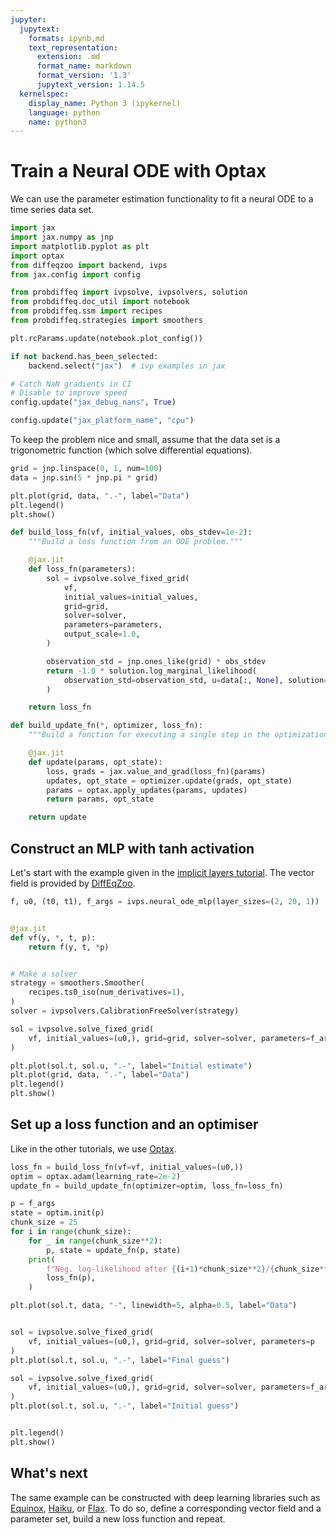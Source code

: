 ```yaml
---
jupyter:
  jupytext:
    formats: ipynb,md
    text_representation:
      extension: .md
      format_name: markdown
      format_version: '1.3'
      jupytext_version: 1.14.5
  kernelspec:
    display_name: Python 3 (ipykernel)
    language: python
    name: python3
---
```


# Train a Neural ODE with Optax

We can use the parameter estimation functionality to fit a neural ODE to a time series data set.

```python
import jax
import jax.numpy as jnp
import matplotlib.pyplot as plt
import optax
from diffeqzoo import backend, ivps
from jax.config import config

from probdiffeq import ivpsolve, ivpsolvers, solution
from probdiffeq.doc_util import notebook
from probdiffeq.ssm import recipes
from probdiffeq.strategies import smoothers
```

```python
plt.rcParams.update(notebook.plot_config())

if not backend.has_been_selected:
    backend.select("jax")  # ivp examples in jax

# Catch NaN gradients in CI
# Disable to improve speed
config.update("jax_debug_nans", True)

config.update("jax_platform_name", "cpu")
```

To keep the problem nice and small, assume that the data set is a trigonometric function (which solve differential equations).

```python
grid = jnp.linspace(0, 1, num=100)
data = jnp.sin(5 * jnp.pi * grid)

plt.plot(grid, data, ".-", label="Data")
plt.legend()
plt.show()
```

```python
def build_loss_fn(vf, initial_values, obs_stdev=1e-2):
    """Build a loss function from an ODE problem."""

    @jax.jit
    def loss_fn(parameters):
        sol = ivpsolve.solve_fixed_grid(
            vf,
            initial_values=initial_values,
            grid=grid,
            solver=solver,
            parameters=parameters,
            output_scale=1.0,
        )

        observation_std = jnp.ones_like(grid) * obs_stdev
        return -1.0 * solution.log_marginal_likelihood(
            observation_std=observation_std, u=data[:, None], solution=sol
        )

    return loss_fn
```

```python
def build_update_fn(*, optimizer, loss_fn):
    """Build a function for executing a single step in the optimization."""

    @jax.jit
    def update(params, opt_state):
        loss, grads = jax.value_and_grad(loss_fn)(params)
        updates, opt_state = optimizer.update(grads, opt_state)
        params = optax.apply_updates(params, updates)
        return params, opt_state

    return update
```

## Construct an MLP with tanh activation

Let's start with the example given in the [implicit layers tutorial](http://implicit-layers-tutorial.org/neural_odes/). The vector field is provided by [DiffEqZoo](https://diffeqzoo.readthedocs.io/).

```python
f, u0, (t0, t1), f_args = ivps.neural_ode_mlp(layer_sizes=(2, 20, 1))


@jax.jit
def vf(y, *, t, p):
    return f(y, t, *p)


# Make a solver
strategy = smoothers.Smoother(
    recipes.ts0_iso(num_derivatives=1),
)
solver = ivpsolvers.CalibrationFreeSolver(strategy)
```

```python
sol = ivpsolve.solve_fixed_grid(
    vf, initial_values=(u0,), grid=grid, solver=solver, parameters=f_args
)

plt.plot(sol.t, sol.u, ".-", label="Initial estimate")
plt.plot(grid, data, ".-", label="Data")
plt.legend()
plt.show()
```

## Set up a loss function and an optimiser

Like in the other tutorials, we use [Optax](https://optax.readthedocs.io/en/latest/index.html).

```python
loss_fn = build_loss_fn(vf=vf, initial_values=(u0,))
optim = optax.adam(learning_rate=2e-2)
update_fn = build_update_fn(optimizer=optim, loss_fn=loss_fn)
```

```python
p = f_args
state = optim.init(p)
chunk_size = 25
for i in range(chunk_size):
    for _ in range(chunk_size**2):
        p, state = update_fn(p, state)
    print(
        f"Neg. log-likelihood after {(i+1)*chunk_size**2}/{chunk_size**3} steps:",
        loss_fn(p),
    )
```

```python
plt.plot(sol.t, data, "-", linewidth=5, alpha=0.5, label="Data")


sol = ivpsolve.solve_fixed_grid(
    vf, initial_values=(u0,), grid=grid, solver=solver, parameters=p
)
plt.plot(sol.t, sol.u, ".-", label="Final guess")

sol = ivpsolve.solve_fixed_grid(
    vf, initial_values=(u0,), grid=grid, solver=solver, parameters=f_args
)
plt.plot(sol.t, sol.u, ".-", label="Initial guess")


plt.legend()
plt.show()
```

<!-- #region -->
## What's next


The same example can be constructed with deep learning libraries such as [Equinox](https://docs.kidger.site/equinox/), [Haiku](https://dm-haiku.readthedocs.io/en/latest/), or [Flax](https://flax.readthedocs.io/en/latest/getting_started.html).
To do so, define a corresponding vector field and a parameter set, build a new loss function and repeat.


<!-- #endregion -->
